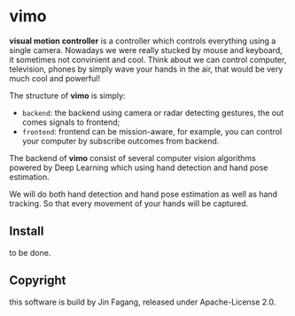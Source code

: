 # vimo

**visual motion controller** is a controller which controls everything using a single camera. Nowadays we were really stucked by mouse and keyboard, it sometimes not convinient and cool. Think about we can control computer, television, phones by simply wave your hands in the air, that would be very much cool and powerful!

The structure of **vimo** is simply:

- `backend`: the backend using camera or radar detecting gestures, the out comes signals to frontend;
- `frontend`: frontend can be mission-aware, for example, you can control your computer by subscribe outcomes from backend.

The backend of **vimo** consist of several computer vision algorithms powered by Deep Learning which using hand detection and hand pose estimation.

We will do both hand detection and hand pose estimation as well as hand tracking. So that every movement of your hands will be captured.




## Install

to be done.






## Copyright

this software is build by Jin Fagang, released under Apache-License 2.0.